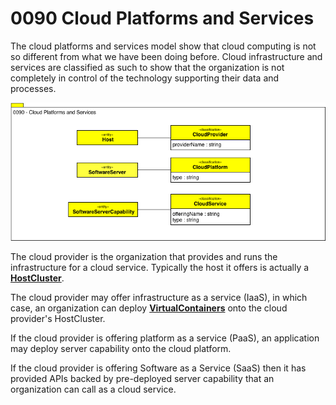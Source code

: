 <!-- SPDX-License-Identifier: CC-BY-4.0 -->
<!-- Copyright Contributors to the Egeria project. -->

# 0090 Cloud Platforms and Services

The cloud platforms and services model show that cloud computing
is not so different from what we have been doing before.
Cloud infrastructure and services are classified as such to show
that the organization is not completely in control of the technology
supporting their data and processes.

![UML](0090-Cloud-Platforms-and-Services.png)

The cloud provider is the organization that provides and runs the
infrastructure for a cloud service.
Typically the host it offers is actually a
**[HostCluster](0035-Complex-Hosts.md)**. 

The cloud provider may offer infrastructure as a service (IaaS),
in which case, an organization can deploy
**[VirtualContainers](0035-Complex-Hosts.md)**
onto the cloud provider's HostCluster.

If the cloud provider is offering platform as a service (PaaS),
an application may deploy server capability onto the cloud platform.

If the cloud provider is offering Software as a Service (SaaS) then
it has provided APIs backed by pre-deployed server capability
that an organization can call as a cloud service.